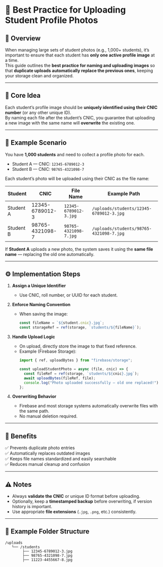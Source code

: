 # 🧾 Best Practice for Uploading Student Profile Photos

## 📌 Overview
When managing large sets of student photos (e.g., 1,000+ students), it’s important to ensure that each student has **only one active profile image** at a time.  
This guide outlines the **best practice for naming and uploading images** so that **duplicate uploads automatically replace the previous ones**, keeping your storage clean and organized.

---

## 🧠 Core Idea
Each student’s profile image should be **uniquely identified using their CNIC number** (or any other unique ID).  
By naming each file after the student’s CNIC, you guarantee that uploading a new image with the same name will **overwrite** the existing one.

---

## 🧩 Example Scenario
You have **1,000 students** and need to collect a profile photo for each.

- Student A — CNIC: `12345-6789012-3`  
- Student B — CNIC: `98765-4321098-7`

Each student’s photo will be uploaded using their CNIC as the file name:

| Student | CNIC | File Name | Example Path |
|----------|------|------------|---------------|
| Student A | 12345-6789012-3 | `12345-6789012-3.jpg` | `/uploads/students/12345-6789012-3.jpg` |
| Student B | 98765-4321098-7 | `98765-4321098-7.jpg` | `/uploads/students/98765-4321098-7.jpg` |

If **Student A** uploads a new photo, the system saves it using the **same file name** — replacing the old one automatically.

---

## ⚙️ Implementation Steps
1. **Assign a Unique Identifier**
   - Use CNIC, roll number, or UUID for each student.

2. **Enforce Naming Convention**
   - When saving the image:
     ```js
     const fileName = `${student.cnic}.jpg`;
     const storageRef = ref(storage, `students/${fileName}`);
     ```

3. **Handle Upload Logic**
   - On upload, directly store the image to that fixed reference.
   - Example (Firebase Storage):
     ```js
     import { ref, uploadBytes } from "firebase/storage";

     const uploadStudentPhoto = async (file, cnic) => {
       const fileRef = ref(storage, `students/${cnic}.jpg`);
       await uploadBytes(fileRef, file);
       console.log("Photo uploaded successfully — old one replaced!");
     };
     ```

4. **Overwriting Behavior**
   - Firebase and most storage systems automatically overwrite files with the same path.
   - No manual deletion required.

---

## 🚀 Benefits
✅ Prevents duplicate photo entries  
✅ Automatically replaces outdated images  
✅ Keeps file names standardized and easily searchable  
✅ Reduces manual cleanup and confusion  

---

## ⚠️ Notes
- Always **validate the CNIC** or unique ID format before uploading.  
- Optionally, keep a **timestamped backup** before overwriting, if version history is important.  
- Use appropriate **file extensions** (`.jpg`, `.png`, etc.) consistently.  

---

## 📁 Example Folder Structure
```
/uploads
   └── /students
        ├── 12345-6789012-3.jpg
        ├── 98765-4321098-7.jpg
        ├── 11223-4455667-8.jpg
```

